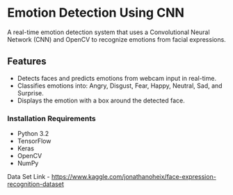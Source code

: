 # Emotion Detection Using CNN

A real-time emotion detection system that uses a Convolutional Neural Network (CNN) and OpenCV to recognize emotions from facial expressions.

## Features
- Detects faces and predicts emotions from webcam input in real-time.
- Classifies emotions into: Angry, Disgust, Fear, Happy, Neutral, Sad, and Surprise.
- Displays the emotion with a box around the detected face.



### Installation Requirements
- Python 3.2
- TensorFlow
- Keras
- OpenCV
- NumPy

Data Set Link - https://www.kaggle.com/jonathanoheix/face-expression-recognition-dataset
